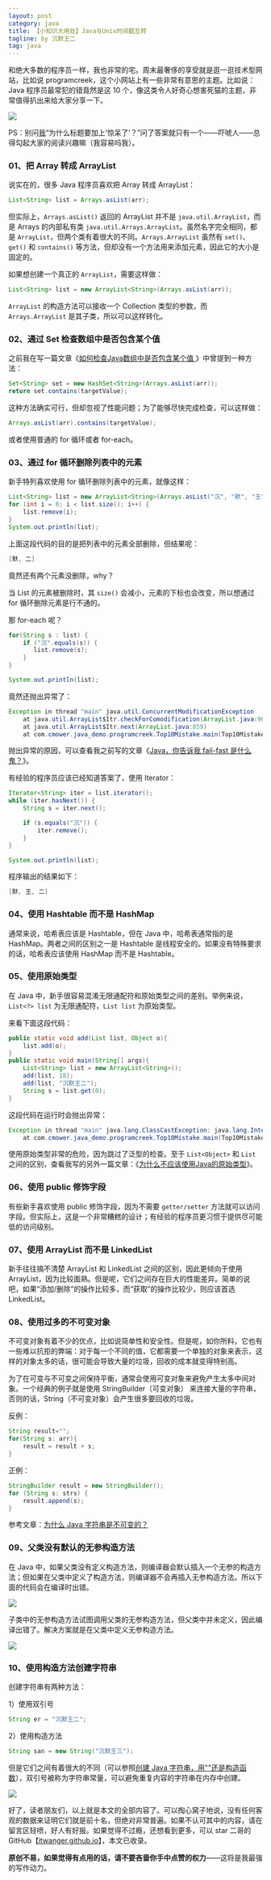 ```yaml
---
layout: post
category: java
title: 【小知识大用处】Java与Unix时间戳互转
tagline: by 沉默王二
tag: java
---
```


和绝大多数的程序员一样，我也非常的宅。周末最奢侈的享受就是逛一逛技术型网站，比如说 programcreek，这个小网站上有一些非常有意思的主题。比如说：Java 程序员最常犯的错竟然是这 10 个，像这类令人好奇心想害死猫的主题，非常值得扒出来给大家分享一下。

<!--more-->



![](http://www.itwanger.com/assets/images/2020/01/java-top10-mistake-02.png)


PS：别问[我](https://mp.weixin.qq.com/s/feoOINGSyivBO8Z1gaQVOA)“为什么标题要加上‘惊呆了’？”问了答案就只有一个——吓唬人——总得勾起大家的阅读兴趣嘛（我容易吗我）。

### 01、把 Array 转成 ArrayList

说实在的，很多 Java 程序员喜欢把 Array 转成 ArrayList：

```java
List<String> list = Arrays.asList(arr);
```

但实际上，`Arrays.asList()` 返回的 ArrayList 并不是 `java.util.ArrayList`，而是 Arrays 的内部私有类 `java.util.Arrays.ArrayList`。虽然名字完全相同，都是 `ArrayList`，但两个类有着很大的不同。`Arrays.ArrayList` 虽然有 `set()`、`get()` 和 `contains()` 等方法，但却没有一个方法用来添加元素，因此它的大小是固定的。

如果想创建一个真正的 `ArrayList`，需要这样做：

```java
List<String> list = new ArrayList<String>(Arrays.asList(arr));
```

`ArrayList` 的构造方法可以接收一个 Collection 类型的参数，而 `Arrays.ArrayList` 是其子类，所以可以这样转化。

### 02、通过 Set 检查数组中是否包含某个值

之前我在写一篇文章《[如何检查Java数组中是否包含某个值 ](https://mp.weixin.qq.com/s/DBvgghP5cN6KlPnILaqjmQ)》中曾提到一种方法：

```java
Set<String> set = new HashSet<String>(Arrays.asList(arr));
return set.contains(targetValue);
```

这种方法确实可行，但却忽视了性能问题；为了能够尽快完成检查，可以这样做：

```java
Arrays.asList(arr).contains(targetValue);
```

或者使用普通的 for 循环或者 for-each。

### 03、通过 for 循环删除列表中的元素

新手特列喜欢使用 for 循环删除列表中的元素，就像这样：

```java
List<String> list = new ArrayList<String>(Arrays.asList("沉", "默", "王", "二"));
for (int i = 0; i < list.size(); i++) {
    list.remove(i);
}
System.out.println(list);
```

上面这段代码的目的是把列表中的元素全部删除，但结果呢：

```java
[默, 二]
```

竟然还有两个元素没删除，why？

当 List 的元素被删除时，其 `size()` 会减小，元素的下标也会改变，所以想通过 for 循环删除元素是行不通的。

那 for-each 呢？

```java
for(String s : list) {
    if ("沉".equals(s)) {
       list.remove(s);
    }
}

System.out.println(list);
```

竟然还抛出异常了：

```java
Exception in thread "main" java.util.ConcurrentModificationException
	at java.util.ArrayList$Itr.checkForComodification(ArrayList.java:909)
	at java.util.ArrayList$Itr.next(ArrayList.java:859)
	at com.cmower.java_demo.programcreek.Top10Mistake.main(Top10Mistake.java:15)
```

抛出异常的原因，可以查看我之前写的文章《[Java，你告诉我 fail-fast 是什么鬼？](http://www.itwanger.com/java/2019/11/22/java-fail-fast.html)》。

有经验的程序员应该已经知道答案了，使用 Iterator：

```java
Iterator<String> iter = list.iterator();
while (iter.hasNext()) {
    String s = iter.next();

    if (s.equals("沉")) {
        iter.remove();
    }
}

System.out.println(list);
```

程序输出的结果如下：

```java
[默, 王, 二]
```

### 04、使用 Hashtable 而不是 HashMap

通常来说，哈希表应该是 Hashtable，但在 Java 中，哈希表通常指的是 HashMap。两者之间的区别之一是 Hashtable 是线程安全的。如果没有特殊要求的话，哈希表应该使用 HashMap 而不是 Hashtable。

### 05、使用原始类型

在 Java 中，新手很容易混淆无限通配符和原始类型之间的差别。举例来说，`List<?> list` 为无限通配符，`List list` 为原始类型。

来看下面这段代码：


```java
public static void add(List list, Object o){
    list.add(o);
}
public static void main(String[] args){
    List<String> list = new ArrayList<String>();
    add(list, 18);
    add(list, "沉默王二");
    String s = list.get(0);
}
```

这段代码在运行时会抛出异常：

```java
Exception in thread "main" java.lang.ClassCastException: java.lang.Integer cannot be cast to java.lang.String
	at com.cmower.java_demo.programcreek.Top10Mistake.main(Top10Mistake.java:38)
```

使用原始类型非常的危险，因为跳过了泛型的检查。至于 `List<Object>` 和 `List` 之间的区别，查看我写的另外一篇文章：《[为什么不应该使用Java的原始类型](http://www.itwanger.com/java/2019/12/19/java-raw-type.html)》。

### 06、使用 public 修饰字段


有些新手喜欢使用 public 修饰字段，因为不需要 `getter/setter` 方法就可以访问字段。但实际上，这是一个非常糟糕的设计；有经验的程序员更习惯于提供尽可能低的访问级别。

### 07、使用 ArrayList 而不是 LinkedList

新手往往搞不清楚 ArrayList 和 LinkedList 之间的区别，因此更倾向于使用 ArrayList，因为比较面熟。但是呢，它们之间存在巨大的性能差异。简单的说吧，如果“添加/删除”的操作比较多，而“获取”的操作比较少，则应该首选 LinkedList。

### 08、使用过多的不可变对象

不可变对象有着不少的优点，比如说简单性和安全性。但是呢，如你所料，它也有一些难以抗拒的弊端：对于每一个不同的值，它都需要一个单独的对象来表示，这样的对象太多的话，很可能会导致大量的垃圾，回收的成本就变得特别高。

为了在可变与不可变之间保持平衡，通常会使用可变对象来避免产生太多中间对象。一个经典的例子就是使用 StringBuilder（可变对象） 来连接大量的字符串，否则的话，String（不可变对象）会产生很多要回收的垃圾。

反例：

```java
String result="";
for(String s: arr){
	result = result + s;
}
```

正例：

```java
StringBuilder result = new StringBuilder();
for (String s: strs) {
	result.append(s);
}
```

参考文章：[为什么 Java 字符串是不可变的？](https://mp.weixin.qq.com/s/CRQrm5zGpqWxYL_ztk-b2Q)

### 09、父类没有默认的无参构造方法

在 Java 中，如果父类没有定义构造方法，则编译器会默认插入一个无参的构造方法；但如果在父类中定义了构造方法，则编译器不会再插入无参构造方法。所以下面的代码会在编译时出错。

![](http://www.itwanger.com/assets/images/2020/01/java-top10-mistake-03.png)

子类中的无参构造方法试图调用父类的无参构造方法，但父类中并未定义，因此编译出错了。解决方案就是在父类中定义无参构造方法。


![](http://www.itwanger.com/assets/images/2020/01/java-top10-mistake-04.png)

### 10、使用构造方法创建字符串

创建字符串有两种方法：

1）使用双引号

```java
String er = "沉默王二";
```

2）使用构造方法

```java
String san = new String("沉默王三");
```

但是它们之间有着很大的不同（可以参照[创建 Java 字符串，用""还是构造函数](http://www.itwanger.com/java/2019/11/28/java-string-shuangyinhao-gouzaohanshu.html)），双引号被称为字符串常量，可以避免重复内容的字符串在内存中创建。

![](http://www.itwanger.com/assets/images/2020/01/java-top10-mistake-05.png)

好了，读者朋友们，以上就是本文的全部内容了。可以掏心窝子地说，没有任何客观的数据来证明它们就是前十名，但绝对非常普遍。如果不认可其中的内容，请在留言区轻喷，好人有好报。如果觉得不过瘾，还想看到更多，可以 star 二哥的 GitHub【[itwanger.github.io](https://github.com/qinggee/itwanger.github.io)】，本文已收录。

**原创不易，如果觉得有点用的话，请不要吝啬你手中点赞的权力**——这将是我最强的写作动力。